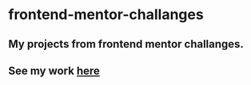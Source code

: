 # frontend-mentor-challanges


## My projects from frontend mentor challanges.


## See my work [here]()
